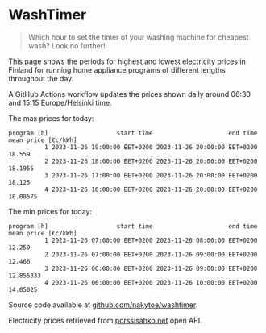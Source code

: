
# WashTimer

> Which hour to set the timer of your washing machine for cheapest wash? Look no further!

This page shows the periods for highest and lowest electricity prices in Finland 
for running home appliance programs of different lengths throughout the day. 

A GitHub Actions workflow updates the prices shown daily around 06:30 and 15:15 Europe/Helsinki time.

The max prices for today:

	program [h]                   start time                     end time mean price [€c/kWh]
	          1 2023-11-26 19:00:00 EET+0200 2023-11-26 20:00:00 EET+0200              18.559
	          2 2023-11-26 18:00:00 EET+0200 2023-11-26 20:00:00 EET+0200             18.1955
	          3 2023-11-26 17:00:00 EET+0200 2023-11-26 20:00:00 EET+0200              18.125
	          4 2023-11-26 16:00:00 EET+0200 2023-11-26 20:00:00 EET+0200            18.08575

The min prices for today:

	program [h]                   start time                     end time mean price [€c/kWh]
	          1 2023-11-26 07:00:00 EET+0200 2023-11-26 08:00:00 EET+0200              12.259
	          2 2023-11-26 07:00:00 EET+0200 2023-11-26 09:00:00 EET+0200              12.466
	          3 2023-11-26 06:00:00 EET+0200 2023-11-26 09:00:00 EET+0200           12.855333
	          4 2023-11-26 06:00:00 EET+0200 2023-11-26 10:00:00 EET+0200            14.05025


Source code available at [github.com/nakytoe/washtimer](https://github.com/nakytoe/washtimer).

Electricity prices retrieved from [porssisahko.net](https://porssisahko.net/api) open API.
